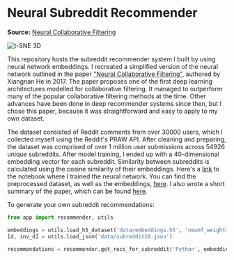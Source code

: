 # Neural Subreddit Recommender

**Source:**
[Neural Collaborative Filtering](https://github.com/hexiangnan/neural_collaborative_filtering)

![t-SNE 3D](https://imgur.com/Qaiqn6I?raw=true)

This repository hosts the subreddit recommender system I built by using neural network embeddings. I recreated a simplified version of the neural network outlined in the paper <a href="https://arxiv.org/pdf/1708.05031.pdf">"Neural Collaborative Filtering"</a>, authored by Xiangnan He in 2017. The paper proposes one of the first deep learning architectures modelled for collaborative filtering.
It managed to outperform many of the popular collaborative filtering methods at the time. Other advances have been done in deep recommender systems since then, but I chose this paper, because it was straightforward and easy to apply to my own dataset.

The dataset consisted of Reddit comments from over 30000 users, which I collected myself using the Reddit's PRAW API. After cleaning and preparing, the dataset was comprised of over 1 million user submissions across 54926 unique subreddits. After model training, I ended up with a 40-dimensional embedding vector for each subreddit. Similarity between subreddits is calculated using the cosine similarity of their embeddings. Here's a [link](https://github.com/ejyap/neural_subreddit_recommender/blob/master/notebooks/collaborative_filtering.ipynb) to the notebook where I trained the neural network. You can find the preprocessed dataset, as well as the embeddings, [here](https://github.com/ejyap/neural_subreddit_recommender/tree/master/data). I also wrote a short summary of the paper, which can be found [here]("https://github.com/ejyap/neural_subreddit_recommender/blob/master/notebooks/paper_summary.ipynb).

To generate your own subreddit recommendations:

```python
from app import recommender, utils

embeddings = utils.load_h5_dataset('data/embeddings.h5', 'neumf_weights')
[d, inv_d] = utils.load_json('data/subreddit10.json')

recommendations = recommender.get_recs_for_subreddit('Python', embeddings, d, inv_d, num_recommendations=10)
```




